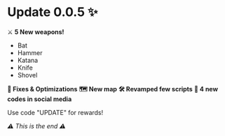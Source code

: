 # Update 0.0.5 ✨

⚔️ **5 New weapons!**
 - Bat
 - Hammer
 - Katana
 - Knife
 - Shovel

**💫 Fixes & Optimizations**
**🗺️ New map**
**🛠️ Revamped few scripts**
**🎁 4 new codes in social media**

Use code "UPDATE" for rewards!

*⚠️ This is the end ⚠️*
